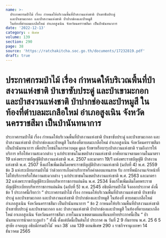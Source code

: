 ```yaml
---
name: >-
  ประกาศกรมป่าไม้ เรื่อง กำหนดให้บริเวณพื้นที่ป่าสงวนแห่งชาติ ป่าเขาซับประดู่
  และป่าเขามะกอก และป่าสงวนแห่งชาติ ป่าปากช่องและป่าหมูสี
  ในท้องที่ตำบลมะเกลือใหม่ อำเภอสูงเนิน จังหวัดนครราชสีมา เป็นป่านันทนาการ
date: '2022-12-13'
category: ง พิเศษ
volume: 139
section: 290
page: 38
source: 'https://ratchakitcha.soc.go.th/documents/17232819.pdf'
draft: true
---
```


# ประกาศกรมป่าไม้ เรื่อง กำหนดให้บริเวณพื้นที่ป่าสงวนแห่งชาติ ป่าเขาซับประดู่ และป่าเขามะกอก และป่าสงวนแห่งชาติ ป่าปากช่องและป่าหมูสี ในท้องที่ตำบลมะเกลือใหม่ อำเภอสูงเนิน จังหวัดนครราชสีมา เป็นป่านันทนาการ

ประกาศกรมป่าไม้ เรื่อง กำหนดให้บริเวณพื้นที่ป่าสงวนแห่งชาติ ป่าเขาซับประดู่ และป่าเขามะกอก และป่าสงวนแห่งชาติ ป่าปากช่องและป่าหมูสี ในท้องที่ตาบลมะเกลือใหม่ อำเภอสูงเนิน จังหวัดนครราชสีมา เป็นป่านันทนาการ เพื่อประโยชน์ในการควบคุม ดูแล รักษาหรือบารุงป่าสงวนแห่งชาติ รวมถึงการให้บริการ หรือให้ความสะดวกต่าง ๆ แก่ประชาชนในเขตป่าสงวนแห่งชาติ อาศัยอานาจตามความในมาตรา 19 แห่งพระราชบัญญัติป่าสงวนแห่งชาติ พ.ศ. 2507 และมาตรา 19/1 แห่งพระราชบัญญัติ ป่าสงวนแห่งชาติ พ.ศ. 2507 ซึ่งแก้ไขเพิ่มเติมโดยพระราชบัญญัติป่าสงวนแห่งชาติ (ฉบับที่ 4) พ.ศ. 2559 ข้อ 3 แห่งระเบียบกรมป่าไม้ ว่าด้วยการเก็บค่าบริการหรือค่าตอบแทนสาห รับ การที่พนักงานเจ้าหน้าที่ได้ให้บริการหรือให้ความสะดวกต่าง ๆ แก่ประชาชนในเขตป่าสงวนแห่งชาติ พ.ศ. 2563 และมาตรา 32 แห่งพระราชบัญญัติระเบียบบริหารราชการแผ่นดิน พ.ศ. 2534 ซึ่งแก้ไขเพิ่มเติมโดยพระราชบัญญัติระเบียบบริหารราชการแผ่นดิน (ฉบับที่ 5) พ.ศ. 2545 อธิบดีกรมป่าไม้ จึงออกประกาศ ดังนี้ ข้อ 1 ประกาศนี้เรียกว่า “ ประกาศกรมป่าไม้ เรื่อง กาหนดให้บริเวณพื้นที่ป่าสงวนแห่งชาติ ป่าเขาซับประดู่ และป่าเขามะกอก และป่าสงวนแห่งชาติ ป่าปากช่องและป่าหมูสี ในท้องที่ ตาบลมะเกลือใหม่ อำเภอสูงเนิน จังหวัดนครราชสีมา เป็นป่านันทนาการ ” ข้อ 2 กาหนดให้บริเวณพื้นที่ป่าสงวนแห่งชาติ ป่าเขาซับประดู่ และป่าเขามะกอก และ ป่าสงวนแห่งชาติ ป่าปากช่องและป่าหมูสี ในท้องที่ตาบลมะเกลือใหม่ อาเภอสูงเนิน จังหวัดนครราชสีมา ภายในแนวเขตตามแผนที่แนบท้ำยประกาศนี้เป็น “ ป่านันทนาการน้าตกวะภูแก้ว ” ทั้งนี้ ตั้งแต่บัดนี้เป็นต้นไป ประกาศ ณ วันที่ 2 9 กันยายน พ.ศ. 25 6 5 สุรชัย อจลบุญ อธิบดีกรมป่าไม้ ้ หนา 38 ่ เลม 139 ตอนพิเศษ 290 ง ราชกิจจานุเบกษา 14 ธันวาคม 2565

